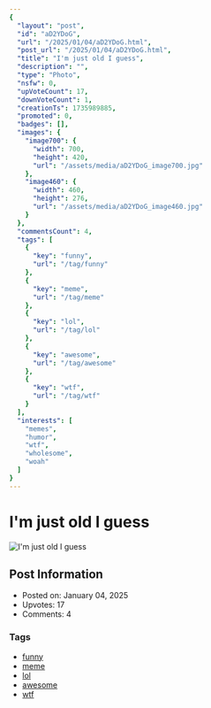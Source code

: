 ```yaml
---
{
  "layout": "post",
  "id": "aD2YDoG",
  "url": "/2025/01/04/aD2YDoG.html",
  "post_url": "/2025/01/04/aD2YDoG.html",
  "title": "I'm just old I guess",
  "description": "",
  "type": "Photo",
  "nsfw": 0,
  "upVoteCount": 17,
  "downVoteCount": 1,
  "creationTs": 1735989885,
  "promoted": 0,
  "badges": [],
  "images": {
    "image700": {
      "width": 700,
      "height": 420,
      "url": "/assets/media/aD2YDoG_image700.jpg"
    },
    "image460": {
      "width": 460,
      "height": 276,
      "url": "/assets/media/aD2YDoG_image460.jpg"
    }
  },
  "commentsCount": 4,
  "tags": [
    {
      "key": "funny",
      "url": "/tag/funny"
    },
    {
      "key": "meme",
      "url": "/tag/meme"
    },
    {
      "key": "lol",
      "url": "/tag/lol"
    },
    {
      "key": "awesome",
      "url": "/tag/awesome"
    },
    {
      "key": "wtf",
      "url": "/tag/wtf"
    }
  ],
  "interests": [
    "memes",
    "humor",
    "wtf",
    "wholesome",
    "woah"
  ]
}
---
```


# I'm just old I guess

![I'm just old I guess](/assets/media/aD2YDoG_image700.jpg)

## Post Information

- Posted on: January 04, 2025
- Upvotes: 17
- Comments: 4

### Tags

- [funny](/tag/funny)
- [meme](/tag/meme)
- [lol](/tag/lol)
- [awesome](/tag/awesome)
- [wtf](/tag/wtf)
